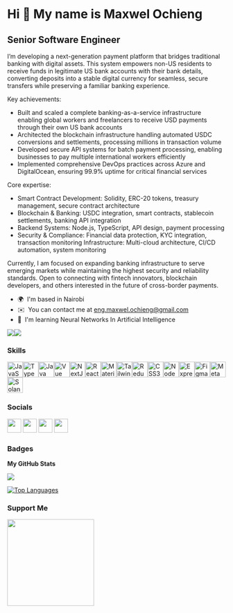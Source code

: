 Hi 👋 My name is Maxwel Ochieng
===============================


Senior Software Engineer 
-----------------------

I’m developing a next-generation payment platform that bridges traditional banking with digital assets. This system empowers non-US residents to receive funds in legitimate US bank accounts with their bank details, converting deposits into a stable digital currency for seamless, secure transfers while preserving a familiar banking experience.

Key achievements:

- Built and scaled a complete banking-as-a-service infrastructure enabling global workers and freelancers to receive USD payments through their own US bank accounts
- Architected the blockchain infrastructure handling automated USDC conversions and settlements, processing millions in transaction volume
- Developed secure API systems for batch payment processing, enabling businesses to pay multiple international workers efficiently
- Implemented comprehensive DevOps practices across Azure and DigitalOcean, ensuring 99.9% uptime for critical financial services

Core expertise:

- Smart Contract Development: Solidity, ERC-20 tokens, treasury management, secure contract architecture
- Blockchain & Banking: USDC integration, smart contracts, stablecoin settlements, banking API integration
- Backend Systems: Node.js, TypeScript, API design, payment processing
- Security & Compliance: Financial data protection, KYC integration, transaction monitoring
Infrastructure: Multi-cloud architecture, CI/CD automation, system monitoring

Currently, I am focused on expanding banking infrastructure to serve emerging markets while maintaining the highest security and reliability standards. Open to connecting with fintech innovators, blockchain developers, and others interested in the future of cross-border payments.

* 🌍  I'm based in Nairobi
* ✉️  You can contact me at [eng.maxwel.ochieng@gmail.com](mailto:eng.maxwel.ochieng@gmail.com)
* 🧠  I'm learning Neural Networks In Artificial Intelligence

<a href="https://www.github.com/moochieng" target="_blank" rel="noreferrer"><img
src="https://img.shields.io/github/followers/moochieng?logo=github&style=for-the-badge&color=ef4444&labelColor=1c1917" /></a><a href="https://www.twitter.com/mochieng_" target="_blank" rel="noreferrer"><img
src="https://img.shields.io/twitter/follow/mochieng_?logo=twitter&style=for-the-badge&color=ef4444&labelColor=1c1917"/></a>

### Skills


<p align="left">
<a href="https://developer.mozilla.org/en-US/docs/Web/JavaScript" target="_blank" rel="noreferrer"><img src="https://raw.githubusercontent.com/danielcranney/readme-generator/main/public/icons/skills/javascript-colored.svg" width="36" height="36" alt="JavaScript" /></a><a href="https://www.typescriptlang.org/" target="_blank" rel="noreferrer"><img src="https://raw.githubusercontent.com/danielcranney/readme-generator/main/public/icons/skills/typescript-colored.svg" width="36" height="36" alt="TypeScript" /></a><a href="https://www.oracle.com/java/" target="_blank" rel="noreferrer"><img src="https://raw.githubusercontent.com/danielcranney/readme-generator/main/public/icons/skills/java-colored.svg" width="36" height="36" alt="Java" /></a><a href="https://vuejs.org/" target="_blank" rel="noreferrer"><img src="https://raw.githubusercontent.com/danielcranney/readme-generator/main/public/icons/skills/vuejs-colored.svg" width="36" height="36" alt="Vue" /></a><a href="https://nextjs.org/docs" target="_blank" rel="noreferrer"><img src="https://raw.githubusercontent.com/danielcranney/readme-generator/main/public/icons/skills/nextjs-colored.svg" width="36" height="36" alt="NextJs" /></a><a href="https://reactjs.org/" target="_blank" rel="noreferrer"><img src="https://raw.githubusercontent.com/danielcranney/readme-generator/main/public/icons/skills/react-colored.svg" width="36" height="36" alt="React" /></a><a href="https://mui.com/" target="_blank" rel="noreferrer"><img src="https://raw.githubusercontent.com/danielcranney/readme-generator/main/public/icons/skills/materialui-colored.svg" width="36" height="36" alt="Material UI" /></a><a href="https://tailwindcss.com/" target="_blank" rel="noreferrer"><img src="https://raw.githubusercontent.com/danielcranney/readme-generator/main/public/icons/skills/tailwindcss-colored.svg" width="36" height="36" alt="TailwindCSS" /></a><a href="https://redux.js.org/" target="_blank" rel="noreferrer"><img src="https://raw.githubusercontent.com/danielcranney/readme-generator/main/public/icons/skills/redux-colored.svg" width="36" height="36" alt="Redux" /></a><a href="https://www.w3.org/TR/CSS/#css" target="_blank" rel="noreferrer"><img src="https://raw.githubusercontent.com/danielcranney/readme-generator/main/public/icons/skills/css3-colored.svg" width="36" height="36" alt="CSS3" /></a><a href="https://nodejs.org/en/" target="_blank" rel="noreferrer"><img src="https://raw.githubusercontent.com/danielcranney/readme-generator/main/public/icons/skills/nodejs-colored.svg" width="36" height="36" alt="NodeJS" /></a><a href="https://expressjs.com/" target="_blank" rel="noreferrer"><img src="https://raw.githubusercontent.com/danielcranney/readme-generator/main/public/icons/skills/express-colored.svg" width="36" height="36" alt="Express" /></a><a href="https://www.figma.com/" target="_blank" rel="noreferrer"><img src="https://raw.githubusercontent.com/danielcranney/readme-generator/main/public/icons/skills/figma-colored.svg" width="36" height="36" alt="Figma" /></a><a href="https://metamask.io/" target="_blank" rel="noreferrer"><img src="https://raw.githubusercontent.com/danielcranney/readme-generator/main/public/icons/skills/metamask-colored.svg" width="36" height="36" alt="MetaMask" /></a><a href="https://solana.com/" target="_blank" rel="noreferrer"><img src="https://raw.githubusercontent.com/danielcranney/readme-generator/main/public/icons/skills/solana-colored.svg" width="36" height="36" alt="Solana" /></a></p>

### Socials<p align="left"> <a href="https://www.dev.to/devmaxwel" target="_blank" rel="noreferrer"><img src="https://raw.githubusercontent.com/danielcranney/readme-generator/main/public/icons/socials/devdotto.svg" width="32" height="32" /></a> <a href="https://www.github.com/devmaxwel" target="_blank" rel="noreferrer"><img src="https://raw.githubusercontent.com/danielcranney/readme-generator/main/public/icons/socials/github.svg" width="32" height="32" /></a> <a href="http://www.instagram.com/mochieng_dev" target="_blank" rel="noreferrer"><img src="https://raw.githubusercontent.com/danielcranney/readme-generator/main/public/icons/socials/instagram.svg" width="32" height="32" /></a> <a href="https://www.twitter.com/mochieng_" target="_blank" rel="noreferrer"><img src="https://raw.githubusercontent.com/danielcranney/readme-generator/main/public/icons/socials/twitter.svg" width="32" height="32" /></a></p>

### Badges

<b>My GitHub Stats</b>

<a href="http://www.github.com/moochieng"><img src="https://github-readme-streak-stats.herokuapp.com/?user=moochieng&stroke=ffffff&background=1c1917&ring=0891b2&fire=0891b2&currStreakNum=ffffff&currStreakLabel=0891b2&sideNums=ffffff&sideLabels=ffffff&dates=ffffff&hide_border=true" /></a>

<a href="https://github.com/moochieng" align="left"><img src="https://github-readme-stats.vercel.app/api/top-langs/?username=moochieng&langs_count=10&title_color=0891b2&text_color=ffffff&icon_color=ef4444&bg_color=1c1917&hide_border=true&locale=en&custom_title=Top%20%Languages" alt="Top Languages" /></a>

### Support Me

<a href="https://www.buymeacoffee.com/mochieng"><img src="https://cdn.buymeacoffee.com/buttons/v2/default-yellow.png" width="200" /></a>


